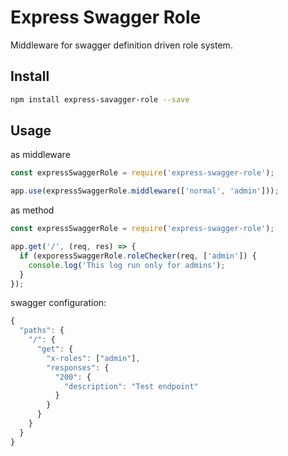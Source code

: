 # Express Swagger Role

Middleware for swagger definition driven role system.

## Install

```bash
npm install express-savagger-role --save
```

## Usage

as middleware

```javascript
const expressSwaggerRole = require('express-swagger-role');

app.use(expressSwaggerRole.middleware(['normal', 'admin']));
```

as method

```javascript
const expressSwaggerRole = require('express-swagger-role');

app.get('/', (req, res) => {
  if (exporessSwaggerRole.roleChecker(req, ['admin']) {
    console.log('This log run only for admins');
  }
});
```

swagger configuration:

```javascript
{
  "paths": {
    "/": {
      "get": {
        "x-roles": ["admin"],
        "responses": {
          "200": {
            "description": "Test endpoint"
          }
        }
      }
    }
  }
}
```